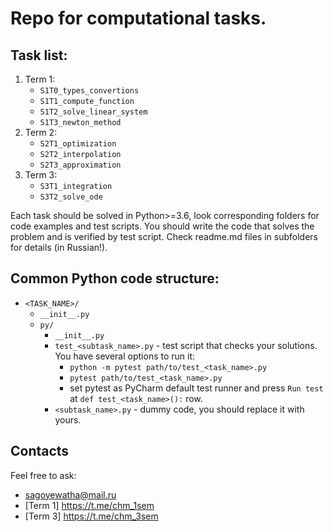 # Repo for computational tasks.

## Task list:
1. Term 1:
    * `S1T0_types_convertions`
    * `S1T1_compute_function`
    * `S1T2_solve_linear_system`
    * `S1T3_newton_method`
1. Term 2:
    * `S2T1_optimization`
    * `S2T2_interpolation`
    * `S2T3_approximation`
1. Term 3:
    * `S3T1_integration`
    * `S3T2_solve_ode`

Each task should be solved in Python>=3.6, look corresponding folders for code examples and test scripts.
You should write the code that solves the problem and is verified by test script. Check readme.md files in subfolders for details (in Russian!).

## Common Python code structure:
* `<TASK_NAME>/`
    * `__init__.py`
    * `py/`
        * `__init__.py`
        * `test_<subtask_name>.py` - test script that checks your solutions. You have several options to run it:
          * `python -m pytest path/to/test_<task_name>.py`
          * `pytest path/to/test_<task_name>.py`
          * set pytest as PyCharm default test runner and press `Run test` at `def test_<task_name>():` row.
        * `<subtask_name>.py` - dummy code, you should replace it with yours.

## Contacts
Feel free to ask:
* sagoyewatha@mail.ru
* [Term 1] https://t.me/chm_1sem
* [Term 3] https://t.me/chm_3sem
